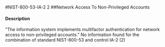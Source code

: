 #NIST-800-53-IA-2 2
##Network Access To Non-Privileged Accounts
#### Description
"The information system implements multifactor authentication for network access to non-privileged accounts."
No information found for the combination of standard NIST-800-53 and control IA-2 (2)
